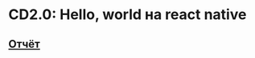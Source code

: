# CD2.0: Hello, world на react native

## [Отчёт](https://github.com/Kompanion8/Android_Sem4/blob/main/Sukholozov_1/Readme.pdf)
